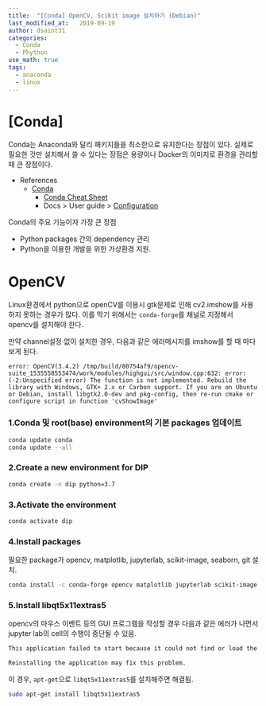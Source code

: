 ```yaml
---
title:  "[Conda] OpenCV, Scikit image 설치하기 (Debian)"
last_modified_at:   2019-09-19
author: dsaint31
categories: 
  - Conda
  - Phython
use_math: true
tags: 
  - anaconda
  - linux
---
```


# [Conda]

Conda는 Anaconda와 달리 패키지들을 최소한으로 유지한다는 장점이 있다.
실제로 필요한 것만 설치해서 쓸 수 있다는 장점은 용량이나 Docker의 이미지로 환경을 관리할 때 큰 장점이다.


* References
  * [Conda](https://docs.conda.io/projects/conda/en/latest/index.html)
    * [Conda Cheat Sheet](https://docs.conda.io/projects/conda/en/latest/_downloads/1f5ecf5a87b1c1a8aaf5a7ab8a7a0ff7/conda-cheatsheet.pdf)
    * Docs > User guide > [Configuration](https://docs.conda.io/projects/conda/en/latest/user-guide/configuration/index.html)


Conda의 주요 기능이자 가장 큰 장점 
* Python packages 간의 dependency 관리 
* Python을 이용한 개발을 위한 가상환경 지원.

# OpenCV

Linux환경에서 python으로 openCV를 이용시 gtk문제로 인해 cv2.imshow를 사용하지 못하는 경우가 많다.
이를 막기 위해서는 `conda-forge`를 채널로 지정해서 opencv를 설치해야 한다.

만약 channel설정 없이 설치한 경우, 다음과 같은 에러메시지를 imshow를 할 때 마다 보게 된다.

```
error: OpenCV(3.4.2) /tmp/build/80754af9/opencv-suite_1535558553474/work/modules/highgui/src/window.cpp:632: error: (-2:Unspecified error) The function is not implemented. Rebuild the library with Windows, GTK+ 2.x or Carbon support. If you are on Ubuntu or Debian, install libgtk2.0-dev and pkg-config, then re-run cmake or configure script in function 'cvShowImage'
```

### 1.Conda 및 root(base) environment의 기본 packages 업데이트


```bash
conda update conda
conda update --all
```


### 2.Create a new environment for DIP


```bash
conda create -n dip python=3.7 
```

### 3.Activate the environment


```bash
conda activate dip 
```

### 4.Install packages

필요한 package가 opencv, matplotlib, jupyterlab, scikit-image, seaborn, git 설치.

```bash
conda install -c conda-forge opencv matplotlib jupyterlab scikit-image seaborn git
```

### 5.Install libqt5x11extras5

opencv의 마우스 이벤트 등의 GUI 프로그램을 작성할 경우 다음과 같은 에러가 나면서 jupyter lab의 cell의 수행이 중단될 수 있음.

```bash
This application failed to start because it could not find or load the Qt platform plugin "xcb".

Reinstalling the application may fix this problem.
```

이 경우, `apt-get`으로 `libqt5x11extras5`를 설치해주면 해결됨.

```bash
sudo apt-get install libqt5x11extras5
```
